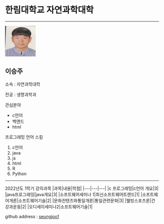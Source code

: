 # 한림대학교 자연과학대학
---
![이력서사진](lee.jpeg)

이승주
---

소속 : 자연과학대학



전공 : 생명과학과

관심분야
* c언어
* 백앤드
* html

프로그래밍 언어 스킬
1. c언어
2. java
3. js
4. html
5. R
6. Python

------------

2022년도 1학기 강의과목
|과목|내용|학점|
|---|---|---|
|c 프로그래밍|c언어 개요|3|
|java프로그래밍|java개요|3|
|소프트웨어세미나 1|최신소프트웨어트랜드|1|
|소프트웨어개론|소프트웨어기술|2|
|문화컨텐츠와통일개론|통일관련문화|3|
|웰빙스포츠론|건강과운동|2|
|오디세이세미나2|소프트웨어기술|1|

github address : [seungjoo1][github]

[github]:https://github.com/seungjoo1
